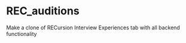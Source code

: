 # REC_auditions

Make a clone of RECursion Interview Experiences tab with all backend functionality
